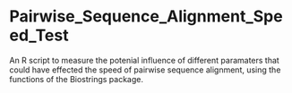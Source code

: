 # Pairwise_Sequence_Alignment_Speed_Test
An R script to measure the potenial influence of different paramaters that could have effected the speed of pairwise sequence alignment, using the functions of the Biostrings package.
